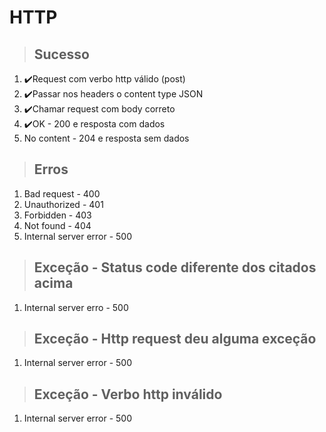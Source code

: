 # HTTP

> ## Sucesso
1. ✔️Request com verbo http válido (post)
2. ✔️Passar nos headers o content type JSON
3. ✔️Chamar request com body correto
4. ✔️OK - 200 e resposta com dados
5. No content - 204 e resposta sem dados

> ## Erros
1. Bad request - 400
2. Unauthorized - 401
3. Forbidden - 403
4. Not found - 404
5. Internal server error - 500

> ## Exceção - Status code diferente dos citados acima
1. Internal server erro - 500

> ## Exceção - Http request deu alguma exceção
1. Internal server error - 500

> ## Exceção - Verbo http inválido
1. Internal server error - 500

